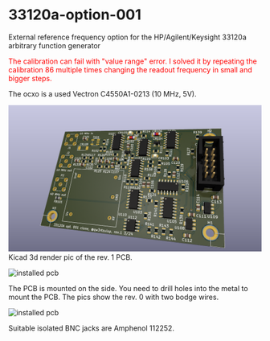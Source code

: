 # 33120a-option-001
External reference frequency option for the HP/Agilent/Keysight 33120a arbitrary function generator


<span style="color:red">The calibration can fail with "value range" error. I solved it by repeating the calibration 86 multiple times changing the readout frequency in small and bigger steps.</span>

The ocxo is a used Vectron C4550A1-0213 (10 MHz, 5V).

![3d Render of the PCB](pcb_render.png)
Kicad 3d render pic of the rev. 1 PCB.

![installed pcb](pcb_0.jpg)

The PCB is mounted on the side. You need to drill holes into the metal to mount the PCB. The pics show the rev. 0 with two bodge wires. 

![installed pcb](pcb_1.jpg)

Suitable isolated BNC jacks are Amphenol 112252.
